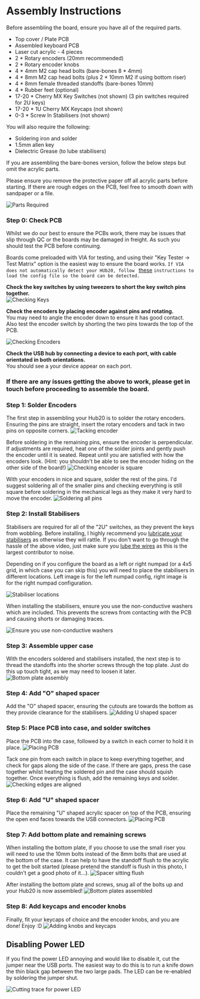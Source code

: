 # Assembly Instructions

Before assembling the board, ensure you have all of the required parts.

* Top cover / Plate PCB
* Assembled keyboard PCB
* Laser cut acrylic - 4 pieces
* 2 * Rotary encoders (20mm recommended)
* 2 * Rotary encoder knobs
* 4 * 4mm M2 cap head bolts (bare-bones 8 * 4mm)
* 4 * 8mm M2 cap head bolts (plus 2 * 10mm M2 if using bottom riser)
* 4 * 8mm female threaded standoffs (bare-bones 10mm)
* 4 * Rubber feet (optional)
* 17-20 * Cherry MX Key Switches (not shown) (3 pin switches required for 2U keys)
* 17-20 * 1U Cherry MX Keycaps (not shown)
* 0-3 * Screw In Stabilisers (not shown)

You will also require the following:

* Soldering iron and solder
* 1.5mm allen key
* Dielectric Grease (to lube stabilisers)

If you are assembling the bare-bones version, follow the below steps but omit the acrylic parts.

Please ensure you remove the protective paper off all acrylic parts before starting.
If there are rough edges on the PCB, feel free to smooth down with sandpaper or a file.

![Parts Required](imgs/assembly-instructions/required-parts.JPG)

### Step 0: Check PCB

Whilst we do our best to ensure the PCBs work, there may be issues that slip through QC or the boards may be damaged in freight. As such you should test the PCB before continuing.

Boards come preloaded with VIA for testing, and using their "Key Tester -> Test Matrix" option is the easiest way to ensure the board works. `If VIA does not automatically detect your HUb20, follow ` [these](via.md) `instructions to load the config file so the board can be detected.`

**Check the key switches by using tweezers to short the key switch pins together.**  
![Checking Keys](imgs/assembly-instructions/check-switches.JPG)

**Check the encoders by placing encoder against pins and rotating.**  
You may need to angle the encoder down to ensure it has good contact. Also test the encoder switch by shorting the two pins towards the top of the PCB.

![Checking Encoders](imgs/assembly-instructions/check-encoders.JPG)

**Check the USB hub by connecting a device to each port, with cable orientated in both orientations.**  
You should see a your device appear on each port.

### **If there are any issues getting the above to work, please get in touch before proceeding to assemble the board.**

### Step 1: Solder Encoders

The first step in assembling your Hub20 is to solder the rotary encoders. Ensuring the pins are straight, insert the rotary encoders and tack in two pins on opposite corners.
![Tacking encoder](imgs/assembly-instructions/step-1-1.JPG)

Before soldering in the remaining pins, ensure the encoder is perpendicular. If adjustments are required, heat one of the solder joints and gently push the encoder until it is seated. Repeat until you are satisfied with how the encoders look. (Hint: you shouldn't be able to see the encoder hiding on the other side of the board!)
![Checking encoder is square](imgs/assembly-instructions/step-1-2.JPG)

With your encoders in nice and square, solder the rest of the pins. I'd suggest soldering all of the smaller pins and checking everything is still square before soldering in the mechanical legs as they make it very hard to move the encoder.
![Soldering all pins](imgs/assembly-instructions/step-1-3.JPG)

### Step 2: Install Stabilisers

Stabilisers are required for all of the "2U" switches, as they prevent the keys from wobbling. Before installing, I highly recommend you [lubricate your stabilisers](https://youtu.be/cD5Zj-ZgMLA) as otherwise they will rattle. If you don't want to go through the hassle of the above video, just make sure you [lube the wires](https://youtu.be/cD5Zj-ZgMLA?t=185) as this is the largest contributor to noise.

Depending on if you configure the board as a left or right numpad (or a 4x5 grid, in which case you can skip this) you will need to place the stabilisers in different locations. Left image is for the left numpad config, right image is for the right numpad configuration.

![Stabiliser locations](imgs/assembly-instructions/step-2-1.JPG)

When installing the stabilisers, ensure you use the non-conductive washers which are included. This prevents the screws from contacting with the PCB and causing shorts or damaging traces.

![Ensure you use non-conductive washers](imgs/assembly-instructions/step-2-2.JPG)

### Step 3: Assemble upper case

With the encoders soldered and stabilisers installed, the next step is to thread the standoffs into the shorter screws through the top plate. Just do this up touch tight, as we may need to loosen it later.
![Bottom plate assembly](imgs/assembly-instructions/step-3.JPG)

### Step 4: Add "O" shaped spacer

Add the "O" shaped spacer, ensuring the cutouts are towards the bottom as they provide clearance for the stabilisers.
![Adding U shaped spacer](imgs/assembly-instructions/step-4.JPG)

### Step 5: Place PCB into case, and solder switches

Place the PCB into the case, followed by a switch in each corner to hold it in place.
![Placing PCB](imgs/assembly-instructions/step-5-1.JPG)

Tack one pin from each switch in place to keep everything together, and check for gaps along the side of the case. If there are gaps, press the case together whilst heating the soldered pin and the case should squish together. Once everything is flush, add the remaining keys and solder.
![Checking edges are aligned](imgs/assembly-instructions/step-5-2.JPG)

### Step 6: Add "U" shaped spacer

Place the remaining "U" shaped acrylic spacer on top of the PCB, ensuring the open end faces towards the USB connectors.
![Placing PCB](imgs/assembly-instructions/step-6.JPG)

### Step 7: Add bottom plate and remaining screws

When installing the bottom plate, if you choose to use the small riser you will need to use the 10mm bolts instead of the 8mm bolts that are used at the bottom of the case. It can help to have the standoff flush to the acrylic to get the bolt started (please pretend the standoff is flush in this photo, I couldn't get a good photo of it...).
![Spacer sitting flush](imgs/assembly-instructions/step-7-1.JPG)

After installing the bottom plate and screws, snug all of the bolts up and your Hub20 is now assembled!
![Bottom plates assembled](imgs/assembly-instructions/step-7-2.JPG)

### Step 8: Add keycaps and encoder knobs

Finally, fit your keycaps of choice and the encoder knobs, and you are done! Enjoy :D
![Adding knobs and keycaps](imgs/assembly-instructions/step-8.JPG)

## Disabling Power LED

If you find the power LED annoying and would like to disable it, cut the jumper near the USB ports. The easiest way to do this is to run a knife down the thin black gap between the two large pads. The LED can be re-enabled by soldering the jumper shut.

![Cutting trace for power LED](imgs/assembly-instructions/led-cut.JPG)
